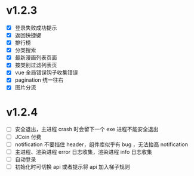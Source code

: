 # v1.2.3

- [x] 登录失败成功提示
- [x] 返回快捷键
- [x] 排行榜
- [x] 分类搜索
- [x] 最新漫画列表页面
- [x] 按类别过滤列表页
- [x] vue 全局错误钩子收集错误
- [x] pagination 统一往右
- [x] 图片分流

# v1.2.4

- [ ] 安全退出，主进程 crash 时会留下一个 exe 进程不能安全退出
- [ ] JCoin 付费
- [ ] notification 不要挡住 header，组件库似乎有 bug ，无法抬高 notification
- [ ] 主进程、渲染进程 error 日志收集，渲染进程 info 日志收集
- [ ] 自动登录
- [ ] 初始化时可切换 api 或者提示将 api 加入梯子规则